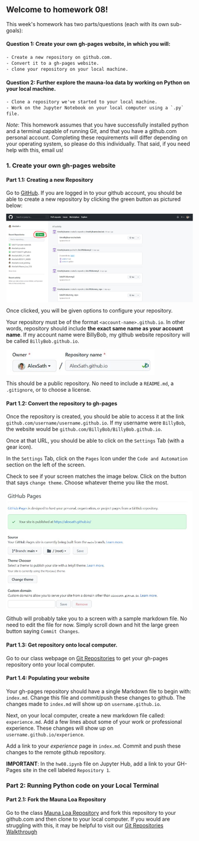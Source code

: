 ## Welcome to homework 08!

This week's homework has two parts/questions (each with its own sub-goals):<br>
#### Question 1: Create your own gh-pages website, in which you will:
	- Create a new repository on github.com.
	- Convert it to a gh-pages website.
	- clone your repository on your local machine.
#### Question 2: Further explore the mauna-loa data by working on Python on your local machine.
 
	- Clone a repository we've started to your local machine.
	- Work on the Jupyter Notebook on your local computer using a `.py` file.
	


*Note*: This homework assumes that you have successfully installed python and a terminal capable of running Git, and that you have a github.com personal account. Completing these requirements will differ depending on your operating system, so please do this individually. That said, if you need help with this, email us!

### 1. Create your own gh-pages website


#### Part 1.1: Creating a new Repository
Go to <a href='https://github.com' target='_blank'>GitHub</a>. If you are logged in to your github account, you should be able to create a new repository by clicking the green button as pictured below:

<img src="./assets/images/new_repo_git.jpg" width="800" align='center'/>

Once clicked, you will be given options to configure your repository.

Your repository must be of the format `<account-name>.github.io`. In other words, repository should include **the exact same name as your account name**. If my account name were BillyBob, my github website repository will be called `BillyBob.github.io`.

<img src="./assets/images/ghpages_name.jpg" width="400" align='center'/>

This should be a public repository. No need to include a `README.md`, a `.gitignore`, or to choose a license.
<br>
#### Part 1.2: Convert the repository to gh-pages

Once the repository is created, you should be able to access it at the link `github.com/username/username.github.io`. If my username were `BillyBob`, the website would be `github.com/BillyBob/BillyBob.github.io`. 

Once at that URL, you should be able to click on the `Settings` Tab (with a gear icon).

In the `Settings` Tab, click on the `Pages` Icon under the `Code and Automation` section on the left of the screen.

Check to see if your screen matches the image below. Click on the button that says `change theme`. Choose whatever theme you like the most.

<img src="./assets/images/pages_code_automation.jpg" width="800" align='center'/>

Github will probably take you to a screen with a sample markdown file. No need to edit the file for now. Simply scroll down and hit the large green button saying `Commit Changes`.
<br>

#### Part 1.3: Get repository onto local computer.

Go to our class webpage on [Git Repositories](git_repos.md) to get your gh-pages repository onto your local computer.

#### Part 1.4: Populating your website
Your gh-pages repository should have a single Markdown file to begin with: `index.md`. Change this file and commit/push these changes to github. The changes made to `index.md` will show up on `username.github.io`.

Next, on your local computer, create a new markdown file called: `experience.md`. Add a few lines about some of your work or professional experience. These changes will show up on `username.github.io/experience`.

Add a link to your *experience* page in `index.md`. Commit and push these changes to the remote github repository.

**IMPORTANT**: In the `hw08.ipynb` file on Jupyter Hub, add a link to your GH-Pages site in the cell labeled `Repository 1`. 

### Part 2: Running Python code on your Local Terminal

#### Part 2.1: Fork the Mauna Loa Repository

Go to the class [Mauna Loa Repository](https:/github.com/bds311/mauna_loa) and fork this repository to your github.com and then clone to your local computer. If you would are struggling with this, it may be helpful to visit our [Git Repositories Walkthrough](git_repos.md)
